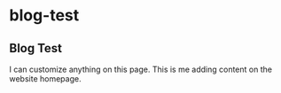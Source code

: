 # blog-test
## Blog Test

I can customize anything on this page. This is me adding content on the website homepage.
